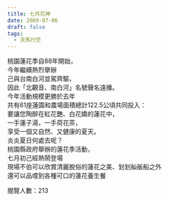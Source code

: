 ```yaml
---
title: 七月花神
date: 2009-07-06
draft: false
tags:
  - 天馬行空
---
```

桃園蓮花季自88年開始，  
今年繼續熱烈擧辦  
己與台南白河並駕齊驅，  
因此「北觀音、南白河」名號聲名遠播。  
今年活動規模更勝於去年  
共有61座蓮園和農場面積總計122.5公頃共同投入：  
要讓您陶醉在紅花艷、白花嬌的蓮花中，  
一手蓮子湯，一手荷花茶，  
享受一個又自然、又健康的夏天。  
炎炎夏日何處去呢？  
桃園縣政府舉辦的蓮花季活動，  
七月初己經熱鬧登場  
現場不伯可以欣賞清麗脫俗的蓮花之美、划划舢舨船之外  
還可以品嚐到各種可口的蓮花養生餐  


閱覽人數：213